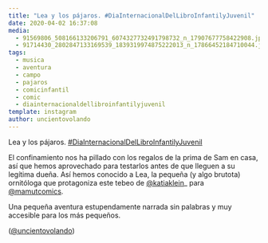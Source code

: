 ```yaml
---
title: "Lea y los pájaros. #DiaInternacionalDelLibroInfantilyJuvenil"
date: 2020-04-02 16:37:08
media: 
  - 91569806_508166133206791_6074327732491798732_n_17907677758422908.jpg
  - 91714430_2802847133169539_1839319974875222013_n_17866452184710044.jpg
tags: 
  - musica
  - aventura
  - campo
  - pajaros
  - comicinfantil
  - comic
  - diainternacionaldellibroinfantilyjuvenil
template: instagram
author: uncientovolando
---
```


Lea y los pájaros. [#DiaInternacionalDelLibroInfantilyJuvenil](/tags/diainternacionaldellibroinfantilyjuvenil)


El confinamiento nos ha pillado con los regalos de la prima de Sam en casa, así que hemos aprovechado para testarlos antes de que lleguen a su legítima dueña. Así hemos conocido a Lea, la pequeña (y algo brutota) ornitóloga que protagoniza este tebeo de [@katiaklein](https://instagram.com/katiaklein)_ para [@mamutcomics](https://instagram.com/mamutcomics).


Una pequeña aventura estupendamente narrada sin palabras y muy accesible para los más pequeños.


([@uncientovolando](https://instagram.com/uncientovolando))







